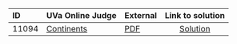 | ID | UVa Online Judge | External | Link to solution |
|:---|:---|:---|:---:|
| 11094 | [Continents](https://onlinejudge.org/index.php?option=com_onlinejudge&Itemid=8&category=667&page=show_problem&problem=2035) | [PDF](https://onlinejudge.org/external/110/11094.pdf) | [Solution](https%3A//github.com/versenyi98/programming-contests/tree/master/UVa%20Online%20Judge/11094%2520-%2520Continents)|
